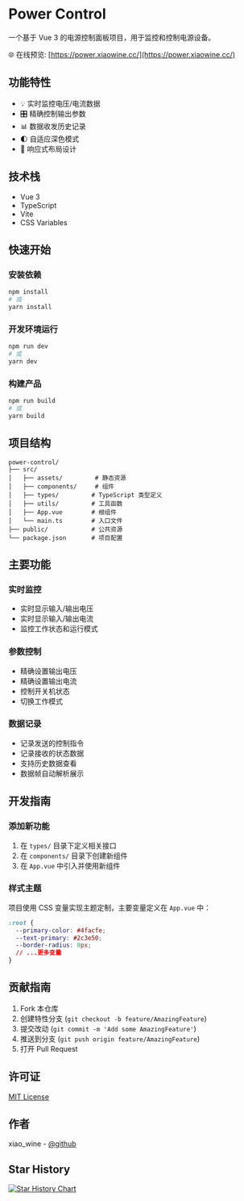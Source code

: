 # Power Control

一个基于 Vue 3 的电源控制面板项目，用于监控和控制电源设备。

🌐 在线预览: [https://power.xiaowine.cc/](https://power.xiaowine.cc/)

## 功能特性

- 💡 实时监控电压/电流数据
- 🎛️ 精确控制输出参数
- 📊 数据收发历史记录
- 🌓 自适应深色模式
- 📱 响应式布局设计

## 技术栈

- Vue 3
- TypeScript
- Vite
- CSS Variables

## 快速开始

### 安装依赖

```bash
npm install
# 或
yarn install
```

### 开发环境运行

```bash
npm run dev
# 或
yarn dev
```

### 构建产品

```bash
npm run build
# 或
yarn build
```

## 项目结构

```
power-control/
├── src/
│   ├── assets/         # 静态资源
│   ├── components/     # 组件
│   ├── types/         # TypeScript 类型定义
│   ├── utils/         # 工具函数
│   ├── App.vue        # 根组件
│   └── main.ts        # 入口文件
├── public/            # 公共资源
└── package.json       # 项目配置
```

## 主要功能

### 实时监控

- 实时显示输入/输出电压
- 实时显示输入/输出电流
- 监控工作状态和运行模式

### 参数控制

- 精确设置输出电压
- 精确设置输出电流
- 控制开关机状态
- 切换工作模式

### 数据记录

- 记录发送的控制指令
- 记录接收的状态数据
- 支持历史数据查看
- 数据帧自动解析展示

## 开发指南

### 添加新功能

1. 在 `types/` 目录下定义相关接口
2. 在 `components/` 目录下创建新组件
3. 在 `App.vue` 中引入并使用新组件

### 样式主题

项目使用 CSS 变量实现主题定制，主要变量定义在 `App.vue` 中：

```css
:root {
  --primary-color: #4facfe;
  --text-primary: #2c3e50;
  --border-radius: 8px;
  // ...更多变量
}
```

## 贡献指南

1. Fork 本仓库
2. 创建特性分支 (`git checkout -b feature/AmazingFeature`)
3. 提交改动 (`git commit -m 'Add some AmazingFeature'`)
4. 推送到分支 (`git push origin feature/AmazingFeature`)
5. 打开 Pull Request

## 许可证

[MIT License](LICENSE)

## 作者

xiao_wine - [@github](https://github.com/xiaowine)

## Star History

[![Star History Chart](https://api.star-history.com/svg?repos=xiaowine/power-control&type=Date)](https://star-history.com/#xiaowine/power-control&Date)
